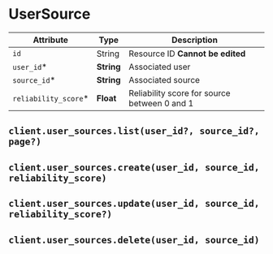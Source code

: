 # UserSource

| Attribute | Type | Description |
| --------- | ---- | ----------- |
| `id`                  | String     | Resource ID **Cannot be edited** |
| `user_id`* 	        | **String** | Associated user |
| `source_id`*          | **String** | Associated source |
| `reliability_score`*  | **Float**  | Reliability score for source between 0 and 1 |


## `client.user_sources.list(user_id?, source_id?, page?)`

## `client.user_sources.create(user_id, source_id, reliability_score)`

## `client.user_sources.update(user_id, source_id, reliability_score?)`

## `client.user_sources.delete(user_id, source_id)`

